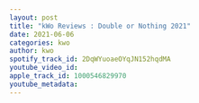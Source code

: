 ```yaml
---
layout: post
title: "kWo Reviews : Double or Nothing 2021"
date: 2021-06-06
categories: kwo
author: kwo
spotify_track_id: 2DqWYuoaeOYqJN152hqdMA
youtube_video_id: 
apple_track_id: 1000546829970
youtube_metadata: 
---
```

